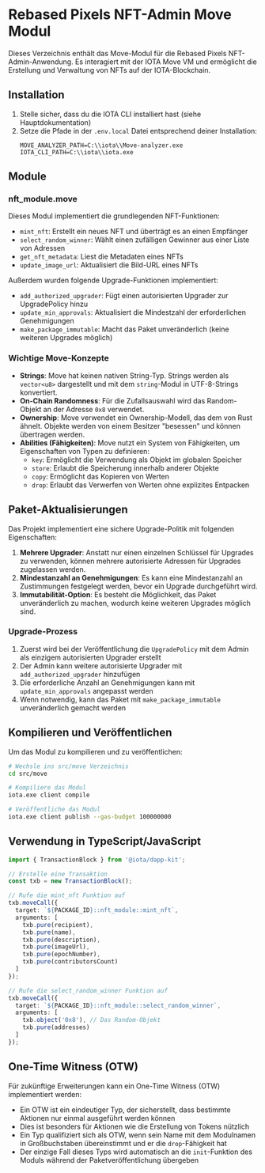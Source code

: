 # Rebased Pixels NFT-Admin Move Modul

Dieses Verzeichnis enthält das Move-Modul für die Rebased Pixels NFT-Admin-Anwendung. Es interagiert mit der IOTA Move VM und ermöglicht die Erstellung und Verwaltung von NFTs auf der IOTA-Blockchain.

## Installation

1. Stelle sicher, dass du die IOTA CLI installiert hast (siehe Hauptdokumentation)
2. Setze die Pfade in der `.env.local` Datei entsprechend deiner Installation:
   ```
   MOVE_ANALYZER_PATH=C:\\iota\\Move-analyzer.exe
   IOTA_CLI_PATH=C:\\iota\\iota.exe
   ```

## Module

### nft_module.move

Dieses Modul implementiert die grundlegenden NFT-Funktionen:

- `mint_nft`: Erstellt ein neues NFT und überträgt es an einen Empfänger
- `select_random_winner`: Wählt einen zufälligen Gewinner aus einer Liste von Adressen
- `get_nft_metadata`: Liest die Metadaten eines NFTs
- `update_image_url`: Aktualisiert die Bild-URL eines NFTs

Außerdem wurden folgende Upgrade-Funktionen implementiert:

- `add_authorized_upgrader`: Fügt einen autorisierten Upgrader zur UpgradePolicy hinzu
- `update_min_approvals`: Aktualisiert die Mindestzahl der erforderlichen Genehmigungen
- `make_package_immutable`: Macht das Paket unveränderlich (keine weiteren Upgrades möglich)

### Wichtige Move-Konzepte

- **Strings**: Move hat keinen nativen String-Typ. Strings werden als `vector<u8>` dargestellt und mit dem `string`-Modul in UTF-8-Strings konvertiert.
- **On-Chain Randomness**: Für die Zufallsauswahl wird das Random-Objekt an der Adresse `0x8` verwendet.
- **Ownership**: Move verwendet ein Ownership-Modell, das dem von Rust ähnelt. Objekte werden von einem Besitzer "besessen" und können übertragen werden.
- **Abilities (Fähigkeiten)**: Move nutzt ein System von Fähigkeiten, um Eigenschaften von Typen zu definieren:
  - `key`: Ermöglicht die Verwendung als Objekt im globalen Speicher
  - `store`: Erlaubt die Speicherung innerhalb anderer Objekte
  - `copy`: Ermöglicht das Kopieren von Werten
  - `drop`: Erlaubt das Verwerfen von Werten ohne explizites Entpacken

## Paket-Aktualisierungen

Das Projekt implementiert eine sichere Upgrade-Politik mit folgenden Eigenschaften:

1. **Mehrere Upgrader**: Anstatt nur einen einzelnen Schlüssel für Upgrades zu verwenden, können mehrere autorisierte Adressen für Upgrades zugelassen werden.
2. **Mindestanzahl an Genehmigungen**: Es kann eine Mindestanzahl an Zustimmungen festgelegt werden, bevor ein Upgrade durchgeführt wird.
3. **Immutabilität-Option**: Es besteht die Möglichkeit, das Paket unveränderlich zu machen, wodurch keine weiteren Upgrades möglich sind.

### Upgrade-Prozess

1. Zuerst wird bei der Veröffentlichung die `UpgradePolicy` mit dem Admin als einzigem autorisierten Upgrader erstellt
2. Der Admin kann weitere autorisierte Upgrader mit `add_authorized_upgrader` hinzufügen
3. Die erforderliche Anzahl an Genehmigungen kann mit `update_min_approvals` angepasst werden
4. Wenn notwendig, kann das Paket mit `make_package_immutable` unveränderlich gemacht werden

## Kompilieren und Veröffentlichen

Um das Modul zu kompilieren und zu veröffentlichen:

```bash
# Wechsle ins src/move Verzeichnis
cd src/move

# Kompiliere das Modul
iota.exe client compile

# Veröffentliche das Modul
iota.exe client publish --gas-budget 100000000
```

## Verwendung in TypeScript/JavaScript

```typescript
import { TransactionBlock } from '@iota/dapp-kit';

// Erstelle eine Transaktion
const txb = new TransactionBlock();

// Rufe die mint_nft Funktion auf
txb.moveCall({
  target: `${PACKAGE_ID}::nft_module::mint_nft`,
  arguments: [
    txb.pure(recipient),
    txb.pure(name),
    txb.pure(description),
    txb.pure(imageUrl),
    txb.pure(epochNumber),
    txb.pure(contributorsCount)
  ]
});

// Rufe die select_random_winner Funktion auf
txb.moveCall({
  target: `${PACKAGE_ID}::nft_module::select_random_winner`,
  arguments: [
    txb.object('0x8'), // Das Random-Objekt
    txb.pure(addresses)
  ]
});
```

## One-Time Witness (OTW)

Für zukünftige Erweiterungen kann ein One-Time Witness (OTW) implementiert werden:

- Ein OTW ist ein eindeutiger Typ, der sicherstellt, dass bestimmte Aktionen nur einmal ausgeführt werden können
- Dies ist besonders für Aktionen wie die Erstellung von Tokens nützlich
- Ein Typ qualifiziert sich als OTW, wenn sein Name mit dem Modulnamen in Großbuchstaben übereinstimmt und er die `drop`-Fähigkeit hat
- Der einzige Fall dieses Typs wird automatisch an die `init`-Funktion des Moduls während der Paketveröffentlichung übergeben 